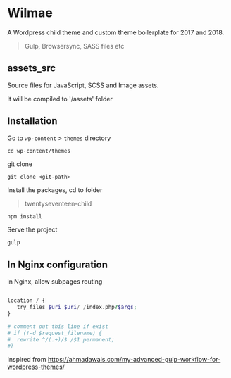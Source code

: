 # Wilmae
A Wordpress child theme and custom theme boilerplate for 2017 and 2018.

> Gulp, Browsersync, SASS files etc

## assets_src
Source files for JavaScript, SCSS and Image assets.

It will be compiled to '/assets' folder

## Installation
Go to `wp-content` > `themes` directory
```
cd wp-content/themes
```

git clone <git-repo> 
```
git clone <git-path>
```

Install the packages,
cd to folder 

> twentyseventeen-child 
```javascript
npm install
```

Serve the project
```javascript
gulp
```

## In Nginx configuration
in Nginx, allow subpages routing

```php

location / {
   try_files $uri $uri/ /index.php?$args;
}

# comment out this line if exist
# if (!-d $request_filename) {
#  rewrite ^/(.+)/$ /$1 permanent;
#}

```

Inspired from https://ahmadawais.com/my-advanced-gulp-workflow-for-wordpress-themes/
